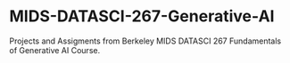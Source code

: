 # MIDS-DATASCI-267-Generative-AI
Projects and Assigments from Berkeley MIDS DATASCI 267 Fundamentals of Generative AI Course.
